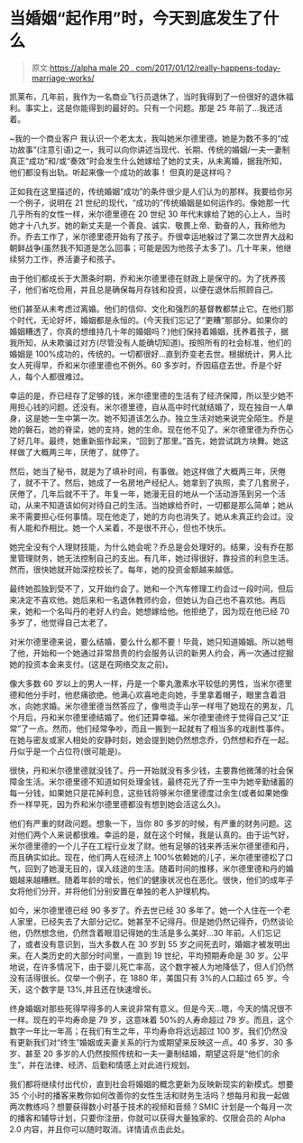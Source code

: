 # 当婚姻“起作用”时，今天到底发生了什么

> 原文:[https://alpha male 20 . com/2017/01/12/really-happens-today-marriage-works/](https://alphamale20.com/2017/01/12/really-happens-today-marriage-works/)

凯莱布，几年前，我作为一名商业飞行员退休了，当时我得到了一份很好的退休福利。事实上，这是你能得到的最好的。只有一个问题。那是 25 年前了...我还活着。

~我的一个商业客户
我认识一个老太太，我叫她米尔德里德。她是为数不多的“成功故事”(注意引语)之一，我可以向你讲述当现代、长期、传统的婚姻/一夫一妻制真正“成功”和/或“奏效”时会发生什么她嫁给了她的丈夫，从未离婚，据我所知，他们都没有出轨。听起来像一个成功的故事！
但真的是这样吗？

正如我在这里描述的，传统婚姻“成功”的条件很少是人们认为的那样。我要给你另一个例子，说明在 21 世纪的现代，“成功的”传统婚姻是如何运作的。像她那一代几乎所有的女性一样，米尔德里德在 20 世纪 30 年代末嫁给了她的心上人，当时她才十八九岁。她的新丈夫是一个善良、诚实、敬畏上帝、勤奋的人，我称他为乔。乔去工作了，米尔德里德开始有了孩子。乔很幸运地躲过了第二次世界大战和朝鲜战争(虽然我不知道是怎么回事；可能是因为他孩子太多了)。几十年来，他继续努力工作，养活妻子和孩子。

由于他们都成长于大萧条时期，乔和米尔德里德在财政上是保守的。为了抚养孩子，他们省吃俭用，并且总是确保每月存钱和投资，以便在退休后照顾自己。

他们甚至从未考虑过离婚。他们的信仰、文化和强烈的基督教都禁止它。在他们那个时代，无论好坏，婚姻都是永恒的。(今天我们忘记了“更糟”那部分。如果你的婚姻糟透了，你真的想维持几十年的婚姻吗？)他们保持着婚姻，抚养着孩子，据我所知，从未欺骗过对方(尽管没有人能确切知道)。按照所有的社会标准，他们的婚姻是 100%成功的，传统的。一切都很好...直到乔变老去世。根据统计，男人比女人死得早，乔和米尔德里德也不例外。60 多岁时，乔因癌症去世。乔是个好人，每个人都很难过。

幸运的是，乔已经存了足够的钱，米尔德里德的生活有了经济保障，所以至少她不用担心钱的问题。还没有。米尔德里德，自从高中时代就结婚了，现在独自一人单身，这是她一生中第一次。她不知道该怎么办。独立生活对她来说完全陌生。乔是她的磐石，她的脊梁，她的支持，她的生命。现在他不见了。米尔德里德为乔伤心了好几年。最终，她重新振作起来，“回到了那里。”首先，她尝试跳方块舞。她这样做了大概两三年，厌倦了，就停了。

然后，她当了秘书，就是为了填补时间，有事做。她这样做了大概两三年，厌倦了，就不干了。然后，她成了一名房地产经纪人。她拿到了执照，卖了几套房子，厌倦了，几年后就不干了。年复一年，她漫无目的地从一个活动游荡到另一个活动，从来不知道该如何对待自己的生活。当她嫁给乔时，一切都是那么简单；她从来不需要担心任何事情。现在他走了，她的方向也消失了。她从未真正约会过。没有人能和乔相比。她一个人呆着，不是很不开心，但也不快乐。

她完全没有个人理财技能，为什么她会呢？乔总是会处理好的。结果，没有乔在那里管理财务，她无法控制自己的支出。有几年，她过得很好，靠投资的利息生活。然而，很快她就开始深挖校长了。每年，她的投资金额越来越低。

最终她孤独到受不了，又开始约会了。她和一个汽车修理工约会过一段时间，但后来决定不喜欢他。她后来和一名退休教师约会，但她认为自己也不喜欢他。再后来，她和一个名叫丹的老好人约会。她想嫁给他。他拒绝了，因为现在他已经 70 多岁了，他觉得自己太老了。

对米尔德里德来说，要么结婚，要么什么都不要！毕竟，她只知道婚姻。所以她甩了他，开始和一个她通过非常昂贵的约会服务认识的新男人约会，再一次通过挖掘她的投资本金来支付。(这是在网络交友之前)。

像大多数 60 岁以上的男人一样，丹是一个睾丸激素水平较低的男性，当米尔德里德和他分手时，他悲痛欲绝。他满心欢喜地走向她，手里拿着帽子，眼里含着泪水，向她求婚。米尔德里德当然答应了，像甩烫手山芋一样甩了她现在的男友，几个月后，丹和米尔德里德结婚了。他们还算幸福。米尔德里德终于觉得自己又“正常”了一点。然而，他们经常争吵，而且一搬到一起就有了相当多的戏剧性事件。在她与密友或家人相处的安静时刻，她会提到她仍然想念乔，仍然想和乔在一起。丹似乎是一个占位符(很可能是)。

很快，丹和米尔德里德就没钱了。丹一开始就没有多少钱，主要靠他微薄的社会保障金生活。米尔德里德不知道如何处理金钱，最终花光了乔一生中为她辛勤储蓄的每一分钱，如果她只是花掉利息，这些钱将够米尔德里德度过余生(或者如果她像乔一样早死，因为乔和米尔德里德都没有想到她会活这么久)。

他们有严重的财政问题。想象一下，当你 80 多岁的时候，有严重的财务问题。这对他们两个人来说都很难。幸运的是，就在这个时候，我是认真的。由于运气好，米尔德里德的一个儿子在工程行业发了财。他有足够的钱来养活米尔德里德和丹，而且确实如此。现在，他们两人在经济上 100%依赖她的儿子，米尔德里德松了口气，回到了她漫无目的，误入歧途的生活。随着时间的推移，米尔德里德和丹的婚姻越来越糟糕。随着年龄的增长，他们的健康状况也在恶化。很快，他们的成年子女将他们分开，并将他们分别安置在单独的老人护理机构。

如今，米尔德里德已经 90 多岁了。乔去世已经 30 多年了。她一个人住在一个老人家里，已经失去了大部分记忆。她甚至不记得丹。但是她仍然记得乔，仍然谈论他，仍然想念他，仍然含着眼泪记得她的生活是多么美好...30 年前。人们忘记了，或者没有意识到，当大多数人在 30 岁到 55 岁之间死去时，婚姻才被发明出来。在人类历史的大部分时间里，一直到 19 世纪，平均预期寿命是 30 岁。公平地说，在许多情况下，由于婴儿死亡率高，这个数字被人为地降低了，但人们仍然没有活得很长。仅举一个例子，在 1880 年，美国只有 3%的人口超过 65 岁。今天，这个数字是 13%,并且还在快速增长。

终身婚姻对那些死得早得多的人来说非常有意义。但是今天...嗯，今天的情况很不一样。现在的平均寿命是 79 岁，这意味着 50%的人寿命超过 79 岁。而且，这个数字一年比一年高；在我们有生之年，平均寿命将远远超过 100 岁。我们仍然没有更新我们对“终生”婚姻或夫妻关系的行为或期望来反映这一点。40 多岁、30 多岁、甚至 20 多岁的人仍然按照传统和一夫一妻制结婚，期望这将是“他们的余生”，并在法律、经济、后勤和情感上对此进行规划。

我们都将继续付出代价，直到社会将婚姻的概念更新为反映新现实的新模式。想要 35 个小时的播客来教你如何改善你的女性生活和财务生活吗？想每月和我一起做两次教练吗？想要获得数小时基于技术的视频和音频？SMIC 计划是一个每月一次的播客和辅导计划，只要你注册，你就可以获得大量独家的、仅限会员的 Alpha 2.0 内容，并且你可以随时取消。详情请点击此处。